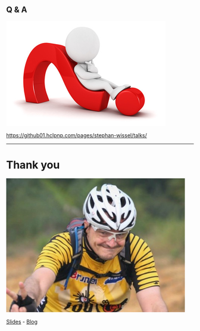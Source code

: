 ## Q & A

![Q & A](../img/questions.jpg)

https://github01.hclpnp.com/pages/stephan-wissel/talks/

---

# Thank you

![Sensei](../img/senseibike.jpg)

[Slides](https://github01.hclpnp.com/pages/stephan-wissel/talks/) -
[Blog](https://wissel.net")
